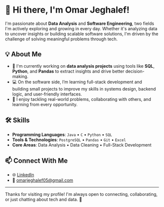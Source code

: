 # 👋 Hi there, I'm Omar Jeghalef!

I'm passionate about **Data Analysis** and **Software Engineering**, two fields I'm actively exploring and growing in every day. Whether it's analyzing data to uncover insights or building scalable software solutions, I'm driven by the challenge of solving meaningful problems through tech.

## 💡 About Me

- 🧠 I'm currently working on **data analysis projects** using tools like **SQL**, **Python**, and **Pandas** to extract insights and drive better decision-making.
- 💻 On the software side, I’m learning full-stack development and building small projects to improve my skills in systems design, backend logic, and user-friendly interfaces.
- 🚀 I enjoy tackling real-world problems, collaborating with others, and learning from every opportunity.

## 🛠️ Skills

- **Programming Languages**: `Java` • `C` • `Python` • `SQL`
- **Tools & Technologies**: `PostgreSQL` • `Pandas` • `Git` • `Excel`
- **Core Areas**: Data Analysis • Data Cleaning • Full-Stack Development

## 📫 Connect With Me

- 🌐 [LinkedIn](https://www.linkedin.com/in/omar-jeghalef)
- 📧 [omarjeghalef05@gmail.com](mailto:omarjeghalef05@gmail.com)

---

Thanks for visiting my profile! I'm always open to connecting, collaborating, or just chatting about tech and data. 🚀
